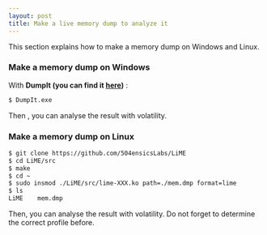 ```yaml
---
layout: post
title: Make a live memory dump to analyze it
---
```


This section explains how to make a memory dump on Windows and Linux. 

### Make a memory dump on Windows

With **DumpIt (you can find it <a href="{{ site.baseurl }}/downloads/DumpIt.zip" target="_blank">here</a>)** : 

```sh
$ DumpIt.exe
```

Then , you can analyse the result with volatility.

### Make a memory dump on Linux

```sh
$ git clone https://github.com/504ensicsLabs/LiME
$ cd LiME/src
$ make
$ cd ~
$ sudo insmod ./LiME/src/lime-XXX.ko path=./mem.dmp format=lime
$ ls 
LiME	mem.dmp
```

Then, you can analyse the result with volatility. Do not forget to determine the correct profile before.

